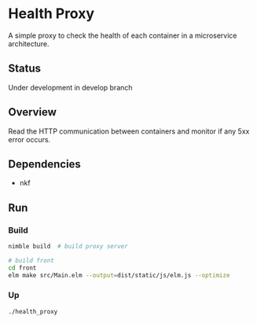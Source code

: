 # Health Proxy

A simple proxy to check the health of each container in a microservice architecture.

## Status

Under development in develop branch

## Overview

Read the HTTP communication between containers and monitor if any 5xx error occurs.

## Dependencies

- nkf

## Run

### Build

```sh
nimble build  # build proxy server

# build front
cd front
elm make src/Main.elm --output=dist/static/js/elm.js --optimize  
```

### Up

```sh
./health_proxy
```
